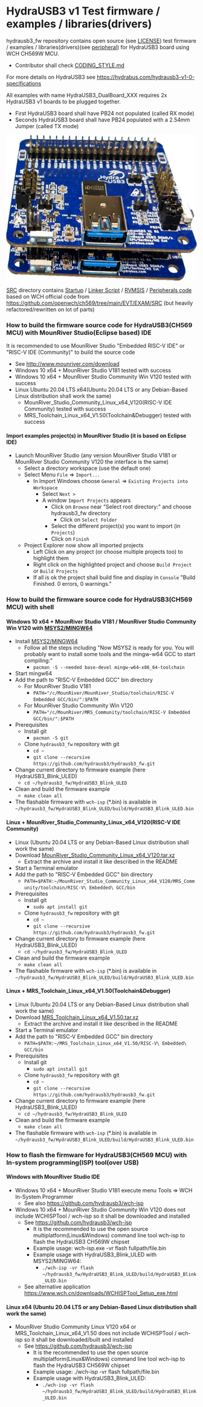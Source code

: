 # HydraUSB3 v1 Test firmware / examples / libraries(drivers)
hydrausb3_fw repository contains open source (see [LICENSE](LICENSE)) test firmware / examples / libraries(drivers)(see [peripheral](SRC/Peripheral/)) for HydraUSB3 board using WCH CH569W MCU.
* Contributor shall check [CODING_STYLE.md](CODING_STYLE.md)

For more details on HydraUSB3 see https://hydrabus.com/hydrausb3-v1-0-specifications

All examples with name HydraUSB3_DualBoard_XXX requires 2x HydraUSB3 v1 boards to be plugged together.
* First HydraUSB3 board shall have PB24 not populated (called RX mode)
* Seconds HydraUSB3 board shall have PB24 populated with a 2.54mm Jumper (called TX mode)

![2xHydraUSB3 plugged together](2xHydraUSB3_Plugged_TopView.png)

[SRC](SRC/) directory contains [Startup](SRC/Startup/) / [Linker Script](SRC/Ld/) / [RVMSIS](SRC/RVMSIS/) / [Peripherals code](SRC/Peripheral/) based on WCH official code from https://github.com/openwch/ch569/tree/main/EVT/EXAM/SRC (but heavily refactored/rewritten on lot of parts)

### How to build the firmware source code for HydraUSB3(CH569 MCU) with MounRiver Studio(Eclipse based) IDE
It is recommended to use MounRiver Studio "Embedded RISC-V IDE" or "RISC-V IDE (Community)" to build the source code 
* See http://www.mounriver.com/download
* Windows 10 x64 + MounRiver Studio V181 tested with success
* Windows 10 x64 + MounRiver Studio Community Win V120 tested with success
* Linux Ubuntu 20.04 LTS x64(Ubuntu 20.04 LTS or any Debian-Based Linux distribution shall work the same)
  * MounRiver_Studio_Community_Linux_x64_V120(RISC-V IDE Community) tested with success
  * MRS_Toolchain_Linux_x64_V1.50(Toolchain&Debugger) tested with success

#### Import examples project(s) in MounRiver Studio (it is based on Eclipse IDE)
* Launch MounRiver Studio (any version MounRiver Studio V181 or MounRiver Studio Community V120 the interface is the same)
  * Select a directory workspace (use the default one)
  * Select Menu `File` => `Import...`
    * In Import Windows choose `General` => `Existing Projects into Workspace`
      * Select `Next >`
      * A window `Import Projects` appears
        * Click on  `Browse` near "Select root directory:" and choose hydrausb3_fw directory
          * Click on `Select Folder`
        * Select the different project(s) you want to import (in `Projects`)
        * Click on `Finish`
  * Project Explorer now show all imported projects
    * Left Click on any project (or choose multiple projects too) to highlight them
    * Right click on the highlighted project and choose `Build Project` or `Build Projects`
    * If all is ok the project shall build fine and display in `Console` "Build Finished. 0 errors, 0 warnings."

### How to build the firmware source code for HydraUSB3(CH569 MCU) with shell
#### Windows 10 x64 + MounRiver Studio V181 / MounRiver Studio Community Win V120 with [MSYS2/MINGW64](https://www.msys2.org/)
* Install [MSYS2/MINGW64](https://www.msys2.org/)
  * Follow all the steps including "Now MSYS2 is ready for you. You will probably want to install some tools and the mingw-w64 GCC to start compiling:" 
    * `pacman -S --needed base-devel mingw-w64-x86_64-toolchain`
* Start mingw64
* Add the path to "RISC-V Embedded GCC" bin directory
  * For MounRiver Studio V181
    * `PATH="/c/MounRiver/MounRiver_Studio/toolchain/RISC-V Embedded GCC/bin/":$PATH`
  * For MounRiver Studio Community Win V120
    * `PATH="/c/MounRiver/MRS_Community/toolchain/RISC-V Embedded GCC/bin/":$PATH`
* Prerequisites
  * Install git
    * `pacman -S git`
  * Clone `hydrausb3_fw` repository with git
    * `cd ~`
    * `git clone --recursive https://github.com/hydrausb3/hydrausb3_fw.git`
* Change current directory to firmware example (here HydraUSB3_Blink_ULED)
  * `cd ~/hydrausb3_fw/HydraUSB3_Blink_ULED`
* Clean and build the firmware example
  * `make clean all`
* The flashable firmware with `wch-isp` (*.bin) is available in `~/hydrausb3_fw/HydraUSB3_Blink_ULED/build/HydraUSB3_Blink_ULED.bin`

#### Linux + MounRiver_Studio_Community_Linux_x64_V120(RISC-V IDE Community)
* Linux (Ubuntu 20.04 LTS or any Debian-Based Linux distribution shall work the same)
* Download [MounRiver_Studio_Community_Linux_x64_V120.tar.xz](http://file.mounriver.com/upgrade/MounRiver_Studio_Community_Linux_x64_V120.tar.xz)
  * Extract the archive and install it like described in the README
* Start a Terminal emulator
* Add the path to "RISC-V Embedded GCC" bin directory
  * `PATH=$PATH:~/MounRiver_Studio_Community_Linux_x64_V120/MRS_Community/toolchain/RISC-V\ Embedded\ GCC/bin`
* Prerequisites
  * Install git
    * `sudo apt install git`
  * Clone `hydrausb3_fw` repository with git
    * `cd ~`
    * `git clone --recursive https://github.com/hydrausb3/hydrausb3_fw.git`
* Change current directory to firmware example (here HydraUSB3_Blink_ULED)
  * `cd ~/hydrausb3_fw/HydraUSB3_Blink_ULED`
* Clean and build the firmware example
  * `make clean all`
* The flashable firmware with `wch-isp` (*.bin) is available in `~/hydrausb3_fw/HydraUSB3_Blink_ULED/build/HydraUSB3_Blink_ULED.bin`

#### Linux + MRS_Toolchain_Linux_x64_V1.50(Toolchain&Debugger)
* Linux (Ubuntu 20.04 LTS or any Debian-Based Linux distribution shall work the same)
* Download [MRS_Toolchain_Linux_x64_V1.50.tar.xz](http://file.mounriver.com/tools/MRS_Toolchain_Linux_x64_V1.50.tar.xz)
  * Extract the archive and install it like described in the README
* Start a Terminal emulator
* Add the path to "RISC-V Embedded GCC" bin directory
  * `PATH=$PATH:~/MRS_Toolchain_Linux_x64_V1.50/RISC-V\ Embedded\ GCC/bin`
* Prerequisites
  * Install git
    * `sudo apt install git`
  * Clone `hydrausb3_fw` repository with git
    * `cd ~`
    * `git clone --recursive https://github.com/hydrausb3/hydrausb3_fw.git`
* Change current directory to firmware example (here HydraUSB3_Blink_ULED)
  * `cd ~/hydrausb3_fw/HydraUSB3_Blink_ULED`
* Clean and build the firmware example
  * `make clean all`
* The flashable firmware with `wch-isp` (*.bin) is available in `~/hydrausb3_fw/HydraUSB3_Blink_ULED/build/HydraUSB3_Blink_ULED.bin`

### How to flash the firmware for HydraUSB3(CH569 MCU) with In-system programming(ISP) tool(over USB)
#### Windows with MounRiver Studio IDE
* Windows 10 x64 + MounRiver Studio V181 execute menu Tools => WCH In-System Programmer
  * See also https://github.com/hydrausb3/wch-isp
* Windows 10 x64 + MounRiver Studio Community Win V120 does not include WCHISPTool / wch-isp so it shall be downloaded and installed
  * See https://github.com/hydrausb3/wch-isp
     * It is the recommended to use the open source multiplatform(Linux&Windows) command line tool wch-isp to flash the HydraUSB3 CH569W chipset
  	 * Example usage: wch-isp.exe -vr flash fullpath/file.bin
  	 * Example usage with HydraUSB3_Blink_ULED with MSYS2/MINGW64: 
	   * `./wch-isp -vr flash ~/hydrausb3_fw/HydraUSB3_Blink_ULED/build/HydraUSB3_Blink_ULED.bin`	 
  * See alternative application https://www.wch.cn/downloads/WCHISPTool_Setup_exe.html

#### Linux x64 (Ubuntu 20.04 LTS or any Debian-Based Linux distribution shall work the same)
* MounRiver Studio Community Linux V120 x64 or MRS_Toolchain_Linux_x64_V1.50 does not include WCHISPTool / wch-isp so it shall be downloaded/built and installed
  * See https://github.com/hydrausb3/wch-isp
     * It is the recommended to use the open source multiplatform(Linux&Windows) command line tool wch-isp to flash the HydraUSB3 CH569W chipset
  	 * Example usage: ./wch-isp -vr flash fullpath/file.bin 
  	 * Example usage with HydraUSB3_Blink_ULED: 
	   * `./wch-isp -vr flash ~/hydrausb3_fw/HydraUSB3_Blink_ULED/build/HydraUSB3_Blink_ULED.bin`
